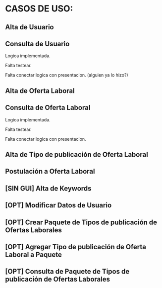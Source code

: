 # CASOS DE USO:

## Alta de Usuario

## Consulta de Usuario
Logica implementada.

Falta testear.

Falta conectar logica con presentacion. (alguien ya lo hizo?)

## Alta de Oferta Laboral

## Consulta de Oferta Laboral
Logica implementada.

Falta testear.

Falta conectar logica con presentacion.

## Alta de Tipo de publicación de Oferta Laboral

## Postulación a Oferta Laboral

## [SIN GUI] Alta de Keywords 

## [OPT] Modificar Datos de Usuario

## [OPT] Crear Paquete de Tipos de publicación de Ofertas Laborales

## [OPT] Agregar Tipo de publicación de Oferta Laboral a Paquete

## [OPT] Consulta de Paquete de Tipos de publicación de Ofertas Laborales

